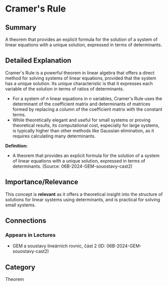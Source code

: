 # Cramer's Rule

## Summary
A theorem that provides an explicit formula for the solution of a system of linear equations with a unique solution, expressed in terms of determinants.

## Detailed Explanation
Cramer's Rule is a powerful theorem in linear algebra that offers a direct method for solving systems of linear equations, provided that the system has a unique solution. Its unique characteristic is that it expresses each variable of the solution in terms of ratios of determinants.

*   For a system of $n$ linear equations in $n$ variables, Cramer's Rule uses the determinant of the coefficient matrix and determinants of matrices formed by replacing a column of the coefficient matrix with the constant terms.
*   While theoretically elegant and useful for small systems or proving theoretical results, its computational cost, especially for large systems, is typically higher than other methods like Gaussian elimination, as it requires calculating many determinants.

**Definition:**
*   A theorem that provides an explicit formula for the solution of a system of linear equations with a unique solution, expressed in terms of determinants. (Source: 06B-2024-GEM-souostavy-cast2)

## Importance/Relevance
This concept is **relevant** as it offers a theoretical insight into the structure of solutions for linear systems using determinants, and is practical for solving small systems.

## Connections

### Appears in Lectures
*   GEM a soustavy lineárních rovnic, část 2 (ID: 06B-2024-GEM-souostavy-cast2)

## Category
Theorem
